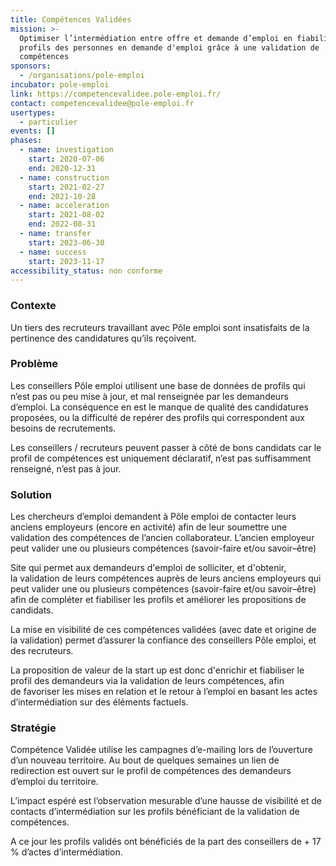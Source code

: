 ```yaml
---
title: Compétences Validées
mission: >-
  Optimiser l’intermédiation entre offre et demande d’emploi en fiabilisant les
  profils des personnes en demande d'emploi grâce à une validation de
  compétences
sponsors:
  - /organisations/pole-emploi
incubator: pole-emploi
link: https://competencevalidee.pole-emploi.fr/
contact: competencevalidee@pole-emploi.fr
usertypes:
  - particulier
events: []
phases:
  - name: investigation
    start: 2020-07-06
    end: 2020-12-31
  - name: construction
    start: 2021-02-27
    end: 2021-10-28
  - name: acceleration
    start: 2021-08-02
    end: 2022-08-31
  - name: transfer
    start: 2023-06-30
  - name: success
    start: 2023-11-17
accessibility_status: non conforme
---
```


### Contexte

Un tiers des recruteurs travaillant avec Pôle emploi sont insatisfaits de la pertinence des candidatures qu’ils reçoivent.

### Problème

Les conseillers Pôle emploi utilisent une base de données de profils qui n’est pas ou peu mise à jour, et mal renseignée par les demandeurs d’emploi. La conséquence en est le manque de qualité des candidatures proposées, ou la difficulté de repérer des profils qui correspondent aux besoins de recrutements.

Les conseillers / recruteurs peuvent passer à côté de bons candidats car le profil de compétences est uniquement déclaratif, n’est pas suffisamment renseigné, n’est pas à jour.

### Solution

Les chercheurs d’emploi demandent à Pôle emploi de contacter leurs anciens employeurs (encore en activité) afin de leur soumettre une validation des compétences de l’ancien collaborateur. L’ancien employeur peut valider une ou plusieurs compétences (savoir-faire et/ou savoir–être)<!--StartFragment-->

Site qui permet aux demandeurs d'emploi de solliciter, et d'obtenir, la validation de leurs compétences auprès de leurs anciens employeurs qui peut valider une ou plusieurs compétences (savoir-faire et/ou savoir–être) afin de compléter et fiabiliser les profils et améliorer les propositions de candidats.​

La mise en visibilité de ces compétences validées (avec date et origine de la validation) permet d’assurer la confiance des conseillers Pôle emploi, et des recruteurs.

L﻿a proposition de valeur de la start up est donc d'enrichir et fiabiliser le profil des demandeurs via la validation de leurs compétences, afin de favoriser les mises en relation et le retour à l’emploi en basant les actes d’intermédiation sur des éléments factuels.​

### Stratégie

Compétence Validée utilise les campagnes d’e-mailing lors de l’ouverture d’un nouveau territoire. Au bout de quelques semaines un lien de redirection est ouvert sur le profil de compétences des demandeurs d’emploi du territoire.

L’impact espéré est l’observation mesurable d’une hausse de visibilité et de contacts d’intermédiation sur les profils bénéficiant de la validation de compétences.

A ce jour les profils validés ont bénéficiés de la part des conseillers de + 17 % d’actes d’intermédiation.
